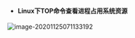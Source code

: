 - #### Linux下TOP命令查看进程占用系统资源

![image-20201125071133192](http://weiguo-1303915920.cos.ap-nanjing.myqcloud.com/67901076327ebc4531e978a3e6ca47b1.png)